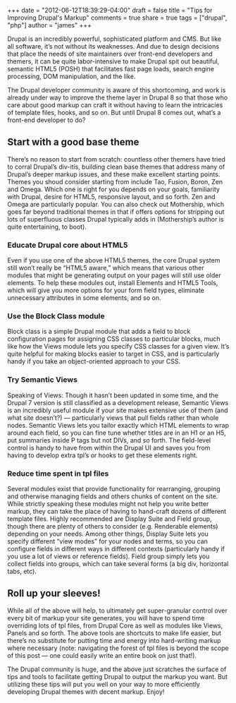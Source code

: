 +++
date = "2012-06-12T18:39:29-04:00"
draft = false
title = "Tips for Improving Drupal's Markup"
comments = true
share = true
tags = ["drupal", "php"]
author = "james"
+++

Drupal is an incredibly powerful, sophisticated platform and CMS. But like all software, it’s not without its weaknesses. And due to design decisions that place the needs of site maintainers over front-end developers and themers, it can be quite labor-intensive to make Drupal spit out beautiful, semantic HTML5 (POSH) that facilitates fast page loads, search engine processing, DOM manipulation, and the like.

<!--more-->

The Drupal developer community is aware of this shortcoming, and work is already under way to improve the theme layer in Drupal 8 so that those who care about good markup can craft it without having to learn the intricacies of template files, hooks, and so on. But until Drupal 8 comes out, what’s a front-end developer to do?

## Start with a good base theme

There’s no reason to start from scratch: countless other themers have tried to corral Drupal’s div-itis, building clean base themes that address many of Drupal’s deeper markup issues, and these make excellent starting points. Themes you shoud consider starting from include Tao, Fusion, Boron, Zen and Omega. Which one is right for you depends on your goals, familiarity with Drupal, desire for HTML5, responsive layout, and so forth. Zen and Omega are particularly popular. You can also check out Mothership, which goes far beyond traditional themes in that if offers options for stripping out lots of superfluous classes Drupal typically adds in (Mothership’s author is quite entertaining, to boot).

### Educate Drupal core about HTML5

Even if you use one of the above HTML5 themes, the core Drupal system still won’t really be “HTML5 aware,” which means that various other modules that might be generating output on your pages will still use older elements. To help these modules out, install Elements and HTML5 Tools, which will give you more options for your form field types, eliminate unnecessary attributes in some elements, and so on.

### Use the Block Class module

Block class is a simple Drupal module that adds a field to block configuration pages for assigning CSS classes to particular blocks, much like how the Views module lets you specify CSS classes for a given view. It’s quite helpful for making blocks easier to target in CSS, and is particularly handy if you take an object-oriented approach to your CSS.

### Try Semantic Views

Speaking of Views: Though it hasn’t been updated in some time, and the Drupal 7 version is still classified as a development release, Semantic Views is an incredibly useful module if your site makes extensive use of them (and what site doesn’t?) — particularly views that pull fields rather than whole nodes. Semantic Views lets you tailor exactly which HTML elements to wrap around each field, so you can fine tune whether titles are in an H1 or an H5, put summaries inside P tags but not DIVs, and so forth. The field-level control is handy to have from within the Drupal UI and saves you from having to develop extra tpl’s or hooks to get these elements right.

### Reduce time spent in tpl files

Several modules exist that provide functionality for rearranging, grouping and otherwise managing fields and others chunks of content on the site. While strictly speaking these modules might not help you write better markup, they can take the place of having to hand-craft dozens of different template files. Highly recommended are Display Suite and Field group, though there are plenty of others to consider (e.g. Renderable elements) depending on your needs. Among other things, Display Suite lets you specify different “view modes” for your nodes and terms, so you can configure fields in different ways in different contexts (particularly handy if you use a lot of views or reference fields). Field group simply lets you collect fields into groups, which can take several forms (a big div, horizontal tabs, etc).

## Roll up your sleeves!

While all of the above will help, to ultimately get super-granular control over every bit of markup your site generates, you will have to spend time overriding lots of tpl files, from Drupal Core as well as modules like Views, Panels and so forth. The above tools are shortcuts to make life easier, but there’s no substitute for putting time and energy into hard-writing markup where necessary (note: navigating the forest of tpl files is beyond the scope of this post — one could easily write an entire book on just that!).

The Drupal community is huge, and the above just scratches the surface of tips and tools to facilitate getting Drupal to output the markup you want. But utilizing these tips will put you well on your way to more efficiently developing Drupal themes with decent markup. Enjoy!
